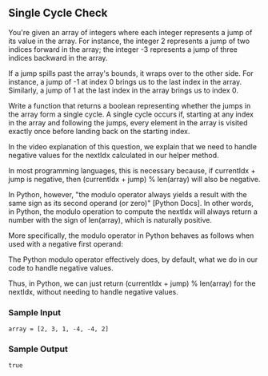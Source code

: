 
## Single Cycle Check

You're given an array of integers where each integer represents a jump of its
value in the array. For instance, the integer 2 represents a jump
of two indices forward in the array; the integer -3 represents a
jump of three indices backward in the array.

If a jump spills past the array's bounds, it wraps over to the other side. For
instance, a jump of -1 at index 0 brings us to the last index in
the array. Similarly, a jump of 1 at the last index in the array brings us to
index 0.

Write a function that returns a boolean representing whether the jumps in the
array form a single cycle. A single cycle occurs if, starting at any index in
the array and following the jumps, every element in the array is visited
exactly once before landing back on the starting index.

In the video explanation of this question, we explain that we need to handle
negative values for the nextIdx calculated in our helper method.

In most programming languages, this is necessary because, if
currentIdx + jump is negative, then
(currentIdx + jump) % len(array) will also be negative.

In Python, however, "the modulo operator always yields a result with the same
sign as its second operand (or zero)"
[Python Docs]. In other words, in Python, the modulo operation to compute the
nextIdx will always return a number with the sign of
len(array), which is naturally positive.

More specifically, the modulo operator in Python behaves as follows when used
with a negative first operand:

The Python modulo operator effectively does, by default, what we do in our
code to handle negative values.

Thus, in Python, we can just return
(currentIdx + jump) % len(array) for the nextIdx,
without needing to handle negative values.

### Sample Input
```
array = [2, 3, 1, -4, -4, 2]
```

### Sample Output
```
true
```
